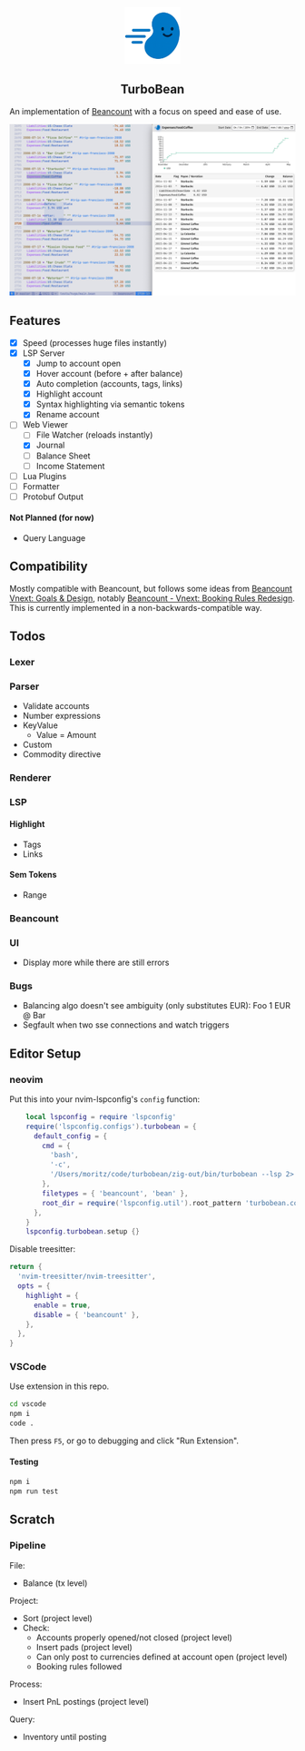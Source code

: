 <p align="center">
  <img src="src/assets/img/logo.png" alt="Logo" height=100>
</p>
<h2 align="center">TurboBean</h2>

An implementation of [Beancount](https://github.com/beancount/beancount) with a focus on speed and ease of use.

![](docs/screenshot.png)

## Features

- [x] Speed (processes huge files instantly)
- [x] LSP Server
  - [x] Jump to account open
  - [x] Hover account (before + after balance)
  - [x] Auto completion (accounts, tags, links)
  - [x] Highlight account
  - [x] Syntax highlighting via semantic tokens
  - [x] Rename account
- [ ] Web Viewer
  - [ ] File Watcher (reloads instantly)
  - [x] Journal
  - [ ] Balance Sheet
  - [ ] Income Statement
- [ ] Lua Plugins
- [ ] Formatter
- [ ] Protobuf Output

#### Not Planned (for now)

- Query Language

## Compatibility

Mostly compatible with Beancount, but follows some ideas from [Beancount Vnext:
Goals
& Design](https://docs.google.com/document/d/1qPdNXaz5zuDQ8M9uoZFyyFis7hA0G55BEfhWhrVBsfc/edit?tab=t.0),
notably [Beancount - Vnext: Booking Rules
Redesign](https://docs.google.com/document/d/1H0UDD1cKenraIMe40PbdMgnqJdeqI6yKv0og51mXk-0/view#).
This is currently implemented in a non-backwards-compatible way.

## Todos

### Lexer

### Parser

- Validate accounts
- Number expressions
- KeyValue
  - Value = Amount
- Custom
- Commodity directive

### Renderer

### LSP

#### Highlight

- Tags
- Links

#### Sem Tokens

- Range

### Beancount


### UI

- Display more while there are still errors

### Bugs

- Balancing algo doesn't see ambiguity (only substitutes EUR):
    Foo   1 EUR @
    Bar
- Segfault when two sse connections and watch triggers

## Editor Setup

### neovim

Put this into your nvim-lspconfig's `config` function:

```lua
    local lspconfig = require 'lspconfig'
    require('lspconfig.configs').turbobean = {
      default_config = {
        cmd = {
          'bash',
          '-c',
          '/Users/moritz/code/turbobean/zig-out/bin/turbobean --lsp 2> >(tee turbobean.log >&2)',
        },
        filetypes = { 'beancount', 'bean' },
        root_dir = require('lspconfig.util').root_pattern 'turbobean.config',
      },
    }
    lspconfig.turbobean.setup {}

```

Disable treesitter:

```lua
return {
  'nvim-treesitter/nvim-treesitter',
  opts = {
    highlight = {
      enable = true,
      disable = { 'beancount' },
    },
  },
}
```

### VSCode

Use extension in this repo.

```bash
cd vscode
npm i
code .
```

Then press `F5`, or go to debugging and click "Run Extension".

#### Testing

```bash
npm i
npm run test
```

## Scratch

### Pipeline

File:
- Balance (tx level)

Project:
- Sort (project level)
- Check:
  - Accounts properly opened/not closed (project level)
  - Insert pads (project level)
  - Can only post to currencies defined at account open (project level)
  - Booking rules followed

Process:
- Insert PnL postings (project level)

Query:
- Inventory until posting

